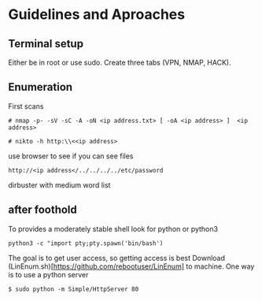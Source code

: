 # Guidelines and Aproaches

## Terminal setup

Either be in root or use sudo. 
Create three tabs (VPN, NMAP, HACK).

## Enumeration

First scans

```
# nmap -p- -sV -sC -A -oN <ip address.txt> [ -oA <ip address> ]  <ip address>
```

```
# nikto -h http:\\<<ip address>
```

use browser to see if you can see files

```
http://<ip address</../../../../etc/password
```

dirbuster with medium word list

## after foothold

To provides a moderately stable shell look for python or python3
```
python3 -c "import pty;pty.spawn('bin/bash')
```

The goal is to get user access, so getting access is best
Download (LinEnum.sh)[https://github.com/rebootuser/LinEnum] to machine.  One way is to use a python server
```
$ sudo python -m Simple/HttpServer 80
```

